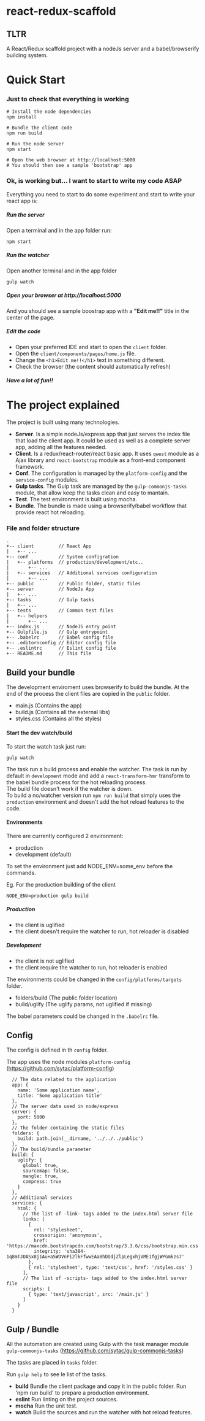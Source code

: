 # react-redux-scaffold 

## TLTR
A React/Redux scaffold project with a nodeJs server and a babel/browserify building system.

# Quick Start

### Just to check that everything is working
```
# Install the node dependencies
npm install

# Bundle the client code
npm run build

# Run the node server
npm start

# Open the web browser at http://localhost:5000
# You should then see a sample 'bootstrap' app
```

### Ok, is working but... I want to start to write my code ASAP

Everything you need to start to do some experiment and start to write your react app is:

##### Run the server 
Open a terminal and in the app folder run:

```npm start```

##### Run the watcher
Open another terminal and in the app folder 

```gulp watch```

##### Open your browser at http://localhost:5000
And you should see a sample boostrap app with a <b>"Edit me!!"</b> title in the center of the page.

##### Edit the code
 * Open your preferred IDE and start to open the ```client``` folder.
 * Open the `client/components/pages/home.js` file.
 * Change the `<h1>Edit me!!</h1>` text in something different.
 * Check the browser (the content should automatically refresh)

##### Have a lot of fun!!

# The project explained

The project is built using many technologies.

 * <b>Server</b>. Is a simple nodeJs/express app that just serves the index file that load the client app. It could be used as well as a complete server app, adding all the features needed.
 * <b>Client</b>. Is a redux/react-router/react basic app. It uses ```qwest``` module as a Ajax library and `react-bootstrap` module as a front-end component framework.
 * <b>Conf</b>. The configuration is managed by the `platform-config` and the `service-config` modules.
 * <b>Gulp tasks</b>. The Gulp task are managed by the `gulp-commonjs-tasks` module, that allow keep the tasks clean and easy to mantain.
 * <b>Test</b>. The test environment is built using mocha.
 * <b>Bundle</b>. The bundle is made using a browserify/babel workflow that provide react hot reloading.  

### File and folder structure

```
.
+-- client         // React App
|   +-- ...
+-- conf           // System configration
|   +-- platforms  // production/development/etc..
|       +-- ...
|   +-- services   // Additional services configuration
|       +-- ...
+-- public         // Public folder, static files
+-- server         // NodeJs App
|   +-- ...
+-- tasks          // Gulp tasks
|   +-- ...
+-- tests          // Common test files
|   +-- helpers
|       +-- ...
+-- index.js       // NodeJS entry point
+-- Gulpfile.js    // Gulp entrypoint
+-- .babelrc       // Babel config file
+-- .editornconfig // Editor config file
+-- .eslintrc      // Eslint config file
+-- README.md      // This file

```

## Build your bundle
The development enviroment uses browserify to build the bundle. At the end of the process the client files are copied in the ```public``` folder.

 * main.js (Contains the app)
 * build.js (Contains all the external libs)
 * styles.css (Contains all the styles)

#### Start the dev watch/build

To start the watch task just run:

```
gulp watch
```
The task run a build process and enable the watcher. The task is run by default in `development` mode and add a `react-transform-hmr` transform to the babel bundle process for the hot reloading process.<br> 
The build file doesn't work if the watcher is down. <br>
To build a no/watcher version run ```npm run build``` that simply uses the `production` environment and doesn't add the hot reload features to the code.

#### Environments

There are currently configured 2 environment:

 * production
 * development (default)

To set the environment just add NODE_ENV=some_env before the commands.

Eg. For the production building of the client
```
NODE_ENV=production gulp build
```
##### Production
 * the client is uglified
 * the client doesn't require the watcher to run, hot reloader is disabled

##### Development
 * the client is not uglified
 * the client require the watcher to run, hot reloader is enabled

The environments could be changed in the `config/platforms/targets` folder.
 
 * folders/build (The public folder location)
 * build/uglify (The uglify params, not uglified if missing)

The babel parameters could be changed in the `.babelrc` file.


## Config
The config is defined in th `config` folder.

The app uses the node modules `platform-config` (https://github.com/sytac/platform-config)

```
  // The data related to the application
  app: {
    name: 'Some application name',
    title: 'Some application title'
  },
  // The server data used in node/express
  server: {
    port: 5000
  },
  // The folder containing the static files
  folders: {
    build: path.join(__dirname, '../../../public')
  },
  // The build/bundle parameter
  build: {
    uglify: {
      global: true,
      sourcemap: false,
      mangle: true,
      compress: true
    }
  },
  // Additional services
  services: {
    html: {
      // The list of -link- tags added to the index.html server file 
      links: [
        {
          rel: 'stylesheet',
          crossorigin: 'anonymous',
          href: 'https://maxcdn.bootstrapcdn.com/bootstrap/3.3.6/css/bootstrap.min.css',
          integrity: 'sha384-1q8mTJOASx8j1Au+a5WDVnPi2lkFfwwEAa8hDDdjZlpLegxhjVME1fgjWPGmkzs7'
        },
        { rel: 'stylesheet', type: 'text/css', href: '/styles.css' }
      ],
      // The list of -scripts- tags added to the index.html server file
      scripts: [
        { type: 'text/javascript', src: '/main.js' }
      ]
    }
  }
```

## Gulp / Bundle
All the automation are created using Gulp with the task manager module `gulp-commonjs-tasks` (https://github.com/sytac/gulp-commonjs-tasks)

The tasks are placed in `tasks` folder.

Run `gulp help` to see le list of the tasks.

* <b>build</b> Bundle the client package and copy it in the public folder. Run 'npm run build' to prepare a production environment.
* <b>eslint</b> Run linting on the project sources.
* <b>mocha</b> Run the unit test.
* <b>watch</b> Build the sources and run the watcher with hot reload features.
